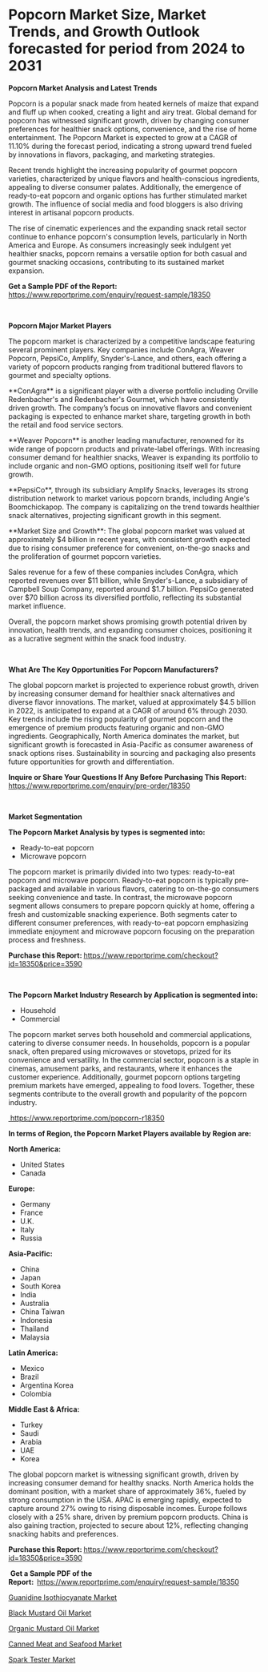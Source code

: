 <p><h1>Popcorn Market Size, Market Trends, and Growth Outlook forecasted for period from 2024 to 2031</h1></p><p><strong>Popcorn Market Analysis and Latest Trends</strong></p>
<p><p>Popcorn is a popular snack made from heated kernels of maize that expand and fluff up when cooked, creating a light and airy treat. Global demand for popcorn has witnessed significant growth, driven by changing consumer preferences for healthier snack options, convenience, and the rise of home entertainment. The Popcorn Market is expected to grow at a CAGR of 11.10% during the forecast period, indicating a strong upward trend fueled by innovations in flavors, packaging, and marketing strategies.</p><p>Recent trends highlight the increasing popularity of gourmet popcorn varieties, characterized by unique flavors and health-conscious ingredients, appealing to diverse consumer palates. Additionally, the emergence of ready-to-eat popcorn and organic options has further stimulated market growth. The influence of social media and food bloggers is also driving interest in artisanal popcorn products.</p><p>The rise of cinematic experiences and the expanding snack retail sector continue to enhance popcorn's consumption levels, particularly in North America and Europe. As consumers increasingly seek indulgent yet healthier snacks, popcorn remains a versatile option for both casual and gourmet snacking occasions, contributing to its sustained market expansion.</p></p>
<p><strong>Get a Sample PDF of the Report:&nbsp;</strong> <a href="https://www.reportprime.com/enquiry/request-sample/18350?utm_campaign=904&utm_medium=2&utm_source=Github&utm_content=ia&utm_term=24122024&utm_id=popcorn">https://www.reportprime.com/enquiry/request-sample/18350</a></p>
<p>&nbsp;</p>
<p><strong>Popcorn Major Market Players</strong></p>
<p><p>The popcorn market is characterized by a competitive landscape featuring several prominent players. Key companies include ConAgra, Weaver Popcorn, PepsiCo, Amplify, Snyder's-Lance, and others, each offering a variety of popcorn products ranging from traditional buttered flavors to gourmet and specialty options.</p><p>**ConAgra** is a significant player with a diverse portfolio including Orville Redenbacher's and Redenbacher's Gourmet, which have consistently driven growth. The company’s focus on innovative flavors and convenient packaging is expected to enhance market share, targeting growth in both the retail and food service sectors.</p><p>**Weaver Popcorn** is another leading manufacturer, renowned for its wide range of popcorn products and private-label offerings. With increasing consumer demand for healthier snacks, Weaver is expanding its portfolio to include organic and non-GMO options, positioning itself well for future growth.</p><p>**PepsiCo**, through its subsidiary Amplify Snacks, leverages its strong distribution network to market various popcorn brands, including Angie's Boomchickapop. The company is capitalizing on the trend towards healthier snack alternatives, projecting significant growth in this segment.</p><p>**Market Size and Growth**: The global popcorn market was valued at approximately $4 billion in recent years, with consistent growth expected due to rising consumer preference for convenient, on-the-go snacks and the proliferation of gourmet popcorn varieties.</p><p>Sales revenue for a few of these companies includes ConAgra, which reported revenues over $11 billion, while Snyder's-Lance, a subsidiary of Campbell Soup Company, reported around $1.7 billion. PepsiCo generated over $70 billion across its diversified portfolio, reflecting its substantial market influence.</p><p>Overall, the popcorn market shows promising growth potential driven by innovation, health trends, and expanding consumer choices, positioning it as a lucrative segment within the snack food industry.</p></p>
<p>&nbsp;</p>
<p><strong>What Are The Key Opportunities For Popcorn Manufacturers?</strong></p>
<p><p>The global popcorn market is projected to experience robust growth, driven by increasing consumer demand for healthier snack alternatives and diverse flavor innovations. The market, valued at approximately $4.5 billion in 2022, is anticipated to expand at a CAGR of around 6% through 2030. Key trends include the rising popularity of gourmet popcorn and the emergence of premium products featuring organic and non-GMO ingredients. Geographically, North America dominates the market, but significant growth is forecasted in Asia-Pacific as consumer awareness of snack options rises. Sustainability in sourcing and packaging also presents future opportunities for growth and differentiation.</p></p>
<p><strong>Inquire or Share Your Questions If Any Before Purchasing This Report:</strong> <a href="https://www.reportprime.com/enquiry/pre-order/18350?utm_campaign=904&utm_medium=2&utm_source=Github&utm_content=ia&utm_term=24122024&utm_id=popcorn">https://www.reportprime.com/enquiry/pre-order/18350</a></p>
<p>&nbsp;</p>
<p><strong>Market Segmentation</strong></p>
<p><strong>The Popcorn Market Analysis by types is segmented into:</strong></p>
<p><ul><li>Ready-to-eat popcorn</li><li>Microwave popcorn</li></ul></p>
<p><p>The popcorn market is primarily divided into two types: ready-to-eat popcorn and microwave popcorn. Ready-to-eat popcorn is typically pre-packaged and available in various flavors, catering to on-the-go consumers seeking convenience and taste. In contrast, the microwave popcorn segment allows consumers to prepare popcorn quickly at home, offering a fresh and customizable snacking experience. Both segments cater to different consumer preferences, with ready-to-eat popcorn emphasizing immediate enjoyment and microwave popcorn focusing on the preparation process and freshness.</p></p>
<p><strong>Purchase this Report:&nbsp;</strong><a href="https://www.reportprime.com/checkout?id=18350&price=3590&utm_campaign=904&utm_medium=2&utm_source=Github&utm_content=ia&utm_term=24122024&utm_id=popcorn">https://www.reportprime.com/checkout?id=18350&price=3590</a></p>
<p>&nbsp;</p>
<p><strong>The Popcorn Market Industry Research by Application is segmented into:</strong></p>
<p><ul><li>Household</li><li>Commercial</li></ul></p>
<p><p>The popcorn market serves both household and commercial applications, catering to diverse consumer needs. In households, popcorn is a popular snack, often prepared using microwaves or stovetops, prized for its convenience and versatility. In the commercial sector, popcorn is a staple in cinemas, amusement parks, and restaurants, where it enhances the customer experience. Additionally, gourmet popcorn options targeting premium markets have emerged, appealing to food lovers. Together, these segments contribute to the overall growth and popularity of the popcorn industry.</p></p>
<p><a href="https://www.reportprime.com/popcorn-r18350?utm_campaign=904&utm_medium=2&utm_source=Github&utm_content=ia&utm_term=24122024&utm_id=popcorn">&nbsp;https://www.reportprime.com/popcorn-r18350</a></p>
<p><strong>In terms of Region, the Popcorn Market Players available by Region are:</strong></p>
<p>
    <p> <strong> North America: </strong>
        <ul>
            <li>United States</li>
            <li>Canada</li>
        </ul>
        </p> 
    <p> <strong> Europe: </strong>
        <ul>
            <li>Germany</li>
            <li>France</li>
            <li>U.K.</li>
            <li>Italy</li>
            <li>Russia</li>
        </ul>
        </p> 
    <p> <strong> Asia-Pacific: </strong>
        <ul>
            <li>China</li>
            <li>Japan</li>
            <li>South Korea</li>
            <li>India</li>
            <li>Australia</li>
            <li>China Taiwan</li>
            <li>Indonesia</li>
            <li>Thailand</li>
            <li>Malaysia</li>
        </ul>
        </p> 
    <p> <strong> Latin America: </strong>
        <ul>
            <li>Mexico</li>
            <li>Brazil</li>
            <li>Argentina Korea</li>
            <li>Colombia</li>
        </ul>
        </p> 
    <p> <strong> Middle East & Africa: </strong>
        <ul>
            <li>Turkey</li>
            <li>Saudi</li>
            <li>Arabia</li>
            <li>UAE</li>
            <li>Korea</li>
        </ul>
    </p>
    </p>
<p><p>The global popcorn market is witnessing significant growth, driven by increasing consumer demand for healthy snacks. North America holds the dominant position, with a market share of approximately 36%, fueled by strong consumption in the USA. APAC is emerging rapidly, expected to capture around 27% owing to rising disposable incomes. Europe follows closely with a 25% share, driven by premium popcorn products. China is also gaining traction, projected to secure about 12%, reflecting changing snacking habits and preferences.</p></p>
<p><strong>Purchase this Report: </strong><a href="https://www.reportprime.com/checkout?id=18350&price=3590&utm_campaign=904&utm_medium=2&utm_source=Github&utm_content=ia&utm_term=24122024&utm_id=popcorn">https://www.reportprime.com/checkout?id=18350&price=3590</a></p>
<p>&nbsp;<strong>Get a Sample PDF of the Report:&nbsp;&nbsp;</strong><a href="https://www.reportprime.com/enquiry/request-sample/18350?utm_campaign=904&utm_medium=2&utm_source=Github&utm_content=ia&utm_term=24122024&utm_id=popcorn">https://www.reportprime.com/enquiry/request-sample/18350</a></p>
<p><strong></strong></p>
<p><p><a href="https://www.linkedin.com/pulse/a-mkt-nova-vc8zf?utm_campaign=904&utm_medium=2&utm_source=Github&utm_content=ia&utm_term=24122024&utm_id=popcorn">Guanidine Isothiocyanate Market</a></p><p><a href="https://www.linkedin.com/pulse/black-mustard-oil-industry-sector-market-dynamics-future-7iofe?utm_campaign=904&utm_medium=2&utm_source=Github&utm_content=ia&utm_term=24122024&utm_id=popcorn">Black Mustard Oil Market</a></p><p><a href="https://www.linkedin.com/pulse/organic-mustard-oil-market-growth-projections-62-cagr-from-t4h5e?utm_campaign=904&utm_medium=2&utm_source=Github&utm_content=ia&utm_term=24122024&utm_id=popcorn">Organic Mustard Oil Market</a></p><p><a href="https://github.com/arnoldannice0/Market-Research-Report-List-1/blob/main/canned-meat-and-seafood-market.md?utm_campaign=904&utm_medium=2&utm_source=Github&utm_content=ia&utm_term=24122024&utm_id=popcorn">Canned Meat and Seafood Market</a></p><p><a href="https://www.linkedin.com/pulse/size-dynamics-expected-growth-spark-tester-market-from-2024-l90gf?utm_campaign=904&utm_medium=2&utm_source=Github&utm_content=ia&utm_term=24122024&utm_id=popcorn">Spark Tester Market</a></p></p>